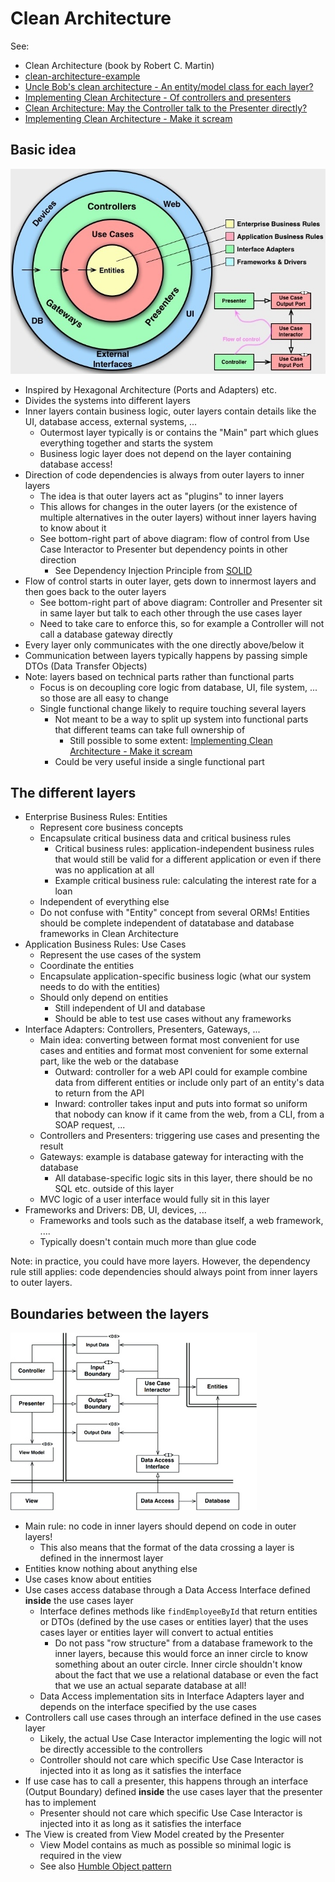 # Clean Architecture

See:

- Clean Architecture (book by Robert C. Martin)
- [clean-architecture-example](https://github.com/mattia-battiston/clean-architecture-example)
- [Uncle Bob's clean architecture - An entity/model class for each layer?](https://softwareengineering.stackexchange.com/questions/303478/uncle-bobs-clean-architecture-an-entity-model-class-for-each-layer)
- [Implementing Clean Architecture - Of controllers and presenters](http://www.plainionist.net/Implementing-Clean-Architecture-Controller-Presenter/)
- [Clean Architecture: May the Controller talk to the Presenter directly?](https://softwareengineering.stackexchange.com/questions/388379/clean-architecture-may-the-controller-talk-to-the-presenter-directly)
- [Implementing Clean Architecture - Make it scream](http://www.plainionist.net/Implementing-Clean-Architecture-Scream/)

## Basic idea

![Clean Architecture](_img/Clean-Architecture/clean-architecture.jpg)

- Inspired by Hexagonal Architecture (Ports and Adapters) etc.
- Divides the systems into different layers
- Inner layers contain business logic, outer layers contain details like the UI, database access, external systems, ...
  - Outermost layer typically is or contains the "Main" part which glues everything together and starts the system
  - Business logic layer does not depend on the layer containing database access!
- Direction of code dependencies is always from outer layers to inner layers
  - The idea is that outer layers act as "plugins" to inner layers
  - This allows for changes in the outer layers (or the existence of multiple alternatives in the outer layers) without inner layers having to know about it
  - See bottom-right part of above diagram: flow of control from Use Case Interactor to Presenter but dependency points in other direction
    - See Dependency Injection Principle from [SOLID](../oo-design/SOLID-principles.md)
- Flow of control starts in outer layer, gets down to innermost layers and then goes back to the outer layers
  - See bottom-right part of above diagram: Controller and Presenter sit in same layer but talk to each other through the use cases layer
  - Need to take care to enforce this, so for example a Controller will not call a database gateway directly
- Every layer only communicates with the one directly above/below it
- Communication between layers typically happens by passing simple DTOs (Data Transfer Objects)
- Note: layers based on technical parts rather than functional parts
  - Focus is on decoupling core logic from database, UI, file system, ... so those are all easy to change
  - Single functional change likely to require touching several layers
    - Not meant to be a way to split up system into functional parts that different teams can take full ownership of
      - Still possible to some extent: [Implementing Clean Architecture - Make it scream](http://www.plainionist.net/Implementing-Clean-Architecture-Scream/)
    - Could be very useful inside a single functional part

## The different layers

- Enterprise Business Rules: Entities
  - Represent core business concepts
  - Encapsulate critical business data and critical business rules
    - Critical business rules: application-independent business rules that would still be valid for a different application or even if there was no application at all
    - Example critical business rule: calculating the interest rate for a loan
  - Independent of everything else
  - Do not confuse with "Entity" concept from several ORMs! Entities should be complete independent of datatabase and database frameworks in Clean Architecture
- Application Business Rules: Use Cases
  - Represent the use cases of the system
  - Coordinate the entities
  - Encapsulate application-specific business logic (what our system needs to do with the entities)
  - Should only depend on entities
    - Still independent of UI and database
    - Should be able to test use cases without any frameworks
- Interface Adapters: Controllers, Presenters, Gateways, ...
  - Main idea: converting between format most convenient for use cases and entities and format most convenient for some external part, like the web or the database
    - Outward: controller for a web API could for example combine data from different entities or include only part of an entity's data to return from the API
    - Inward: controller takes input and puts into format so uniform that nobody can know if it came from the web, from a CLI, from a SOAP request, ...
  - Controllers and Presenters: triggering use cases and presenting the result
  - Gateways: example is database gateway for interacting with the database
    - All database-specific logic sits in this layer, there should be no SQL etc. outside of this layer
  - MVC logic of a user interface would fully sit in this layer
- Frameworks and Drivers: DB, UI, devices, ...
  - Frameworks and tools such as the database itself, a web framework, ....
  - Typically doesn't contain much more than glue code

Note: in practice, you could have more layers. However, the dependency rule still applies: code dependencies should always point from inner layers to outer layers.

## Boundaries between the layers

![Clean Architecture](_img/Clean-Architecture/clean-architecture-boundaries.jpg)

- Main rule: no code in inner layers should depend on code in outer layers!
  - This also means that the format of the data crossing a layer is defined in the innermost layer
- Entities know nothing about anything else
- Use cases know about entities
- Use cases access database through a Data Access Interface defined **inside** the use cases layer
  - Interface defines methods like `findEmployeeById` that return entities or DTOs (defined by the use cases or entities layer) that the uses cases layer or entities layer will convert to actual entities
    - Do not pass "row structure" from a database framework to the inner layers, because this would force an inner circle to know something about an outer circle. Inner circle shouldn't know about the fact that we use a relational database or even the fact that we use an actual separate database at all!
  - Data Access implementation sits in Interface Adapters layer and depends on the interface specified by the use cases
- Controllers call use cases through an interface defined in the use cases layer
  - Likely, the actual Use Case Interactor implementing the logic will not be directly accessible to the controllers
  - Controller should not care which specific Use Case Interactor is injected into it as long as it satisfies the interface
- If use case has to call a presenter, this happens through an interface (Output Boundary) defined **inside** the use cases layer that the presenter has to implement
  - Presenter should not care which specific Use Case Interactor is injected into it as long as it satisfies the interface
- The View is created from View Model created by the Presenter
  - View Model contains as much as possible so minimal logic is required in the view
  - See also [Humble Object pattern](../Humble-Object-pattern.md)
